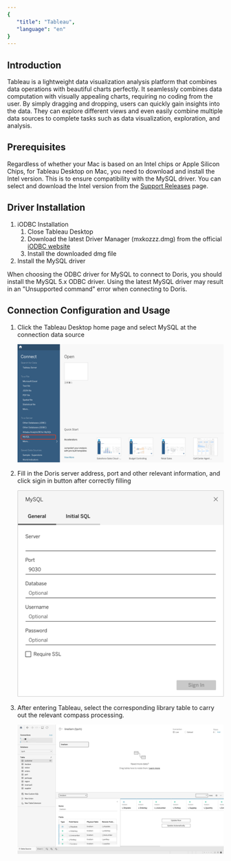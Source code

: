 ```yaml
---
{
   "title": "Tableau",
   "language": "en"
}
---
```


<!--
Licensed to the Apache Software Foundation (ASF) under one
or more contributor license agreements.  See the NOTICE file
distributed with this work for additional information
regarding copyright ownership.  The ASF licenses this file
to you under the Apache License, Version 2.0 (the
"License"); you may not use this file except in compliance
with the License.  You may obtain a copy of the License at
  http://www.apache.org/licenses/LICENSE-2.0
Unless required by applicable law or agreed to in writing,
software distributed under the License is distributed on an
"AS IS" BASIS, WITHOUT WARRANTIES OR CONDITIONS OF ANY
KIND, either express or implied.  See the License for the
specific language governing permissions and limitations
under the License.
-->


## Introduction
Tableau is a lightweight data visualization analysis platform that combines data operations with beautiful charts perfectly. It seamlessly combines data computation with visually appealing charts, requiring no coding from the user. By simply dragging and dropping, users can quickly gain insights into the data. They can explore different views and even easily combine multiple data sources to complete tasks such as data visualization, exploration, and analysis.
## Prerequisites
Regardless of whether your Mac is based on an Intel chips or Apple Silicon Chips, for Tableau Desktop on Mac, you need to download and install the Intel version. This is to ensure compatibility with the MySQL driver. You can select and download the Intel version from the [Support Releases](https://www.tableau.com/support/releases) page.  

## Driver Installation
1. iODBC Installation  
    1. Close Tableau Desktop  
    2. Download the latest Driver Manager (mxkozzz.dmg) from the official [iODBC website](https://www.iodbc.org/dataspace/doc/iodbc/wiki/iodbcWiki/Downloads#Mac%20OS%20X)
    3. Install the downloaded dmg file
2. Install the MySQL driver

When choosing the ODBC driver for MySQL to connect to Doris, you should install the MySQL 5.x ODBC driver. Using the latest MySQL driver may result in an "Unsupported command" error when connecting to Doris.
## Connection Configuration and Usage
1. Click the Tableau Desktop home page and select MySQL at the connection data source

   ![main page](/images/bi-tableau-en-1.png)

2. Fill in the Doris server address, port and other relevant information, and click sigin in button after correctly filling

   ![sign in page](/images/bi-tableau-en-2.png)

3. After entering Tableau, select the corresponding library table to carry out the relevant compass processing.

   ![usage page](/images/bi-tableau-en-3.png)  